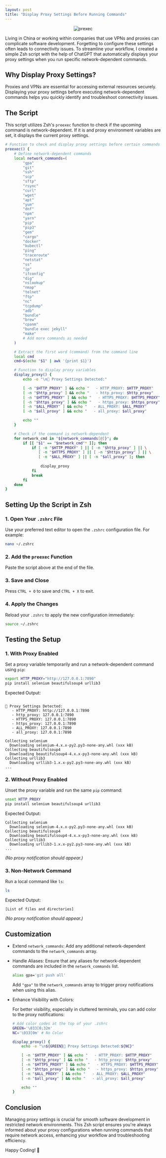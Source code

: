 ```yaml
---
layout: post  
title: "Display Proxy Settings Before Running Commands"
---
```


<div style="text-align: center;">  
    <img class="responsive" src="/assets/images/preexec/pe1.png" alt="prexec" />  
</div>

Living in China or working within companies that use VPNs and proxies can complicate software development. Forgetting to configure these settings often leads to connectivity issues. To streamline your workflow, I created a simple Zsh script with the help of ChatGPT that automatically displays your proxy settings when you run specific network-dependent commands.

## Why Display Proxy Settings?

Proxies and VPNs are essential for accessing external resources securely. Displaying your proxy settings before executing network-dependent commands helps you quickly identify and troubleshoot connectivity issues.

## The Script

This script utilizes Zsh's `preexec` function to check if the upcoming command is network-dependent. If it is and proxy environment variables are set, it displays the current proxy settings.

```bash
# Function to check and display proxy settings before certain commands
preexec() {
    # Define network-dependent commands
    local network_commands=(
        "gpa"
        "git"
        "ssh"
        "scp"
        "sftp"
        "rsync"
        "curl"
        "wget"
        "apt"
        "yum"
        "dnf"
        "npm"
        "yarn"
        "pip"
        "pip3"
        "gem"
        "cargo"
        "docker"
        "kubectl"
        "ping"
        "traceroute"
        "netstat"
        "ss"
        "ip"
        "ifconfig"
        "dig"
        "nslookup"
        "nmap"
        "telnet"
        "ftp"
        "nc"
        "tcpdump"
        "adb"
        "bundle"
        "brew"
        "cpanm"
        "bundle exec jekyll"
        "make"
        # Add more commands as needed
    )

    # Extract the first word (command) from the command line
    local cmd
    cmd=$(echo "$1" | awk '{print $1}')

    # Function to display proxy variables
    display_proxy() {
        echo -e "\n🚀 Proxy Settings Detected:"

        [ -n "$HTTP_PROXY" ] && echo "   - HTTP_PROXY: $HTTP_PROXY"
        [ -n "$http_proxy" ] && echo "   - http_proxy: $http_proxy"
        [ -n "$HTTPS_PROXY" ] && echo "   - HTTPS_PROXY: $HTTPS_PROXY"
        [ -n "$https_proxy" ] && echo "   - https_proxy: $https_proxy"
        [ -n "$ALL_PROXY" ] && echo "   - ALL_PROXY: $ALL_PROXY"
        [ -n "$all_proxy" ] && echo "   - all_proxy: $all_proxy"

        echo ""
    }

    # Check if the command is network-dependent
    for network_cmd in "${network_commands[@]}"; do
        if [[ "$1" == "$network_cmd"* ]]; then
            if [ -n "$HTTP_PROXY" ] || [ -n "$http_proxy" ] || \
               [ -n "$HTTPS_PROXY" ] || [ -n "$https_proxy" ] || \
               [ -n "$ALL_PROXY" ] || [ -n "$all_proxy" ]; then
                
                display_proxy
            fi
            break
        fi
    done
}
```

## Setting Up the Script in Zsh

### 1. Open Your `.zshrc` File

Use your preferred text editor to open the `.zshrc` configuration file. For example:

```bash
nano ~/.zshrc
```

### 2. Add the `preexec` Function

Paste the script above at the end of the file.

### 3. Save and Close

Press `CTRL + O` to save and `CTRL + X` to exit.

### 4. Apply the Changes

Reload your `.zshrc` to apply the new configuration immediately:

```bash
source ~/.zshrc
```

## Testing the Setup

### 1. With Proxy Enabled

Set a proxy variable temporarily and run a network-dependent command using `pip`:

```bash
export HTTP_PROXY="http://127.0.0.1:7890"
pip install selenium beautifulsoup4 urllib3
```

Expected Output:

```

🚀 Proxy Settings Detected:
   - HTTP_PROXY: http://127.0.0.1:7890
   - http_proxy: 127.0.0.1:7890
   - HTTPS_PROXY: 127.0.0.1:7890
   - https_proxy: 127.0.0.1:7890
   - ALL_PROXY: 127.0.0.1:7890
   - all_proxy: 127.0.0.1:7890

Collecting selenium
  Downloading selenium-4.x.x-py2.py3-none-any.whl (xxx kB)
Collecting beautifulsoup4
  Downloading beautifulsoup4-4.x.x-py3-none-any.whl (xxx kB)
Collecting urllib3
  Downloading urllib3-1.x.x-py2.py3-none-any.whl (xxx kB)
...
```

### 2. Without Proxy Enabled

Unset the proxy variable and run the same `pip` command:

```bash
unset HTTP_PROXY
pip install selenium beautifulsoup4 urllib3
```

Expected Output:

```
Collecting selenium
  Downloading selenium-4.x.x-py2.py3-none-any.whl (xxx kB)
Collecting beautifulsoup4
  Downloading beautifulsoup4-4.x.x-py3-none-any.whl (xxx kB)
Collecting urllib3
  Downloading urllib3-1.x.x-py2.py3-none-any.whl (xxx kB)
...
```

*(No proxy notification should appear.)*

### 3. Non-Network Command

Run a local command like `ls`:

```bash
ls
```

Expected Output:

```
[List of files and directories]
```

*(No proxy notification should appear.)*

## Customization

- Extend `network_commands`: Add any additional network-dependent commands to the `network_commands` array.

- Handle Aliases: Ensure that any aliases for network-dependent commands are included in the `network_commands` list.

  ```bash
  alias gpa='git push all'
  ```

  Add `"gpa"` to the `network_commands` array to trigger proxy notifications when using this alias.

- Enhance Visibility with Colors:

  For better visibility, especially in cluttered terminals, you can add color to the proxy notifications:

  ```bash
  # Add color codes at the top of your .zshrc
  GREEN='\033[0;32m'
  NC='\033[0m' # No Color

  display_proxy() {
      echo -e "\n${GREEN}🚀 Proxy Settings Detected:${NC}"

      [ -n "$HTTP_PROXY" ] && echo "   - HTTP_PROXY: $HTTP_PROXY"
      [ -n "$http_proxy" ] && echo "   - http_proxy: $http_proxy"
      [ -n "$HTTPS_PROXY" ] && echo "   - HTTPS_PROXY: $HTTPS_PROXY"
      [ -n "$https_proxy" ] && echo "   - https_proxy: $https_proxy"
      [ -n "$ALL_PROXY" ] && echo "   - ALL_PROXY: $ALL_PROXY"
      [ -n "$all_proxy" ] && echo "   - all_proxy: $all_proxy"

      echo ""
  }
  ```

## Conclusion

Managing proxy settings is crucial for smooth software development in restricted network environments. This Zsh script ensures you're always informed about your proxy configurations when running commands that require network access, enhancing your workflow and troubleshooting efficiency.

Happy Coding! 🚀

